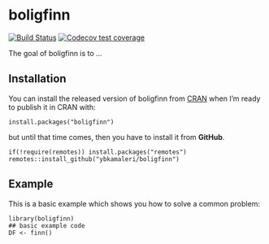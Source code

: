 <!-- README.md is generated from README.Rmd. Please edit that file -->

boligfinn
=========

<!-- badges: start -->

[![Build
Status](https://travis-ci.org/ybkamaleri/boligfinn.svg?branch=master)](https://travis-ci.org/ybkamaleri/boligfinn)
[![Codecov test
coverage](https://codecov.io/gh/ybkamaleri/boligfinn/branch/master/graph/badge.svg)](https://codecov.io/gh/ybkamaleri/boligfinn?branch=master)
<!-- badges: end -->

The goal of boligfinn is to …

Installation
------------

You can install the released version of boligfinn from
[CRAN](https://CRAN.R-project.org) when I’m ready to publish it in CRAN
with:

    install.packages("boligfinn")

but until that time comes, then you have to install it from **GitHub**.

    if(!require(remotes)) install.packages("remotes")
    remotes::install_github("ybkamaleri/boligfinn")

Example
-------

This is a basic example which shows you how to solve a common problem:

    library(boligfinn)
    ## basic example code
    DF <- finn()
